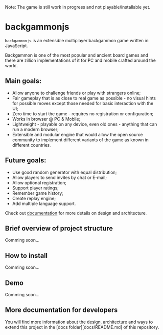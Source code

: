 Note: The game is still work in progress and not playable/installable yet.

# backgammonjs
`backgammonjs` is an extensible multiplayer backgammon game written in JavaScript.

Backgammon is one of the most popular and ancient board games and there are zillion implementations of it for PC and mobile crafted around the world.

## Main goals:
- Allow anyone to challenge friends or play with strangers online;
- Fair gameplay that is as close to real game as possible -  no visual hints for possible moves except those needed for basic interaction with the UI;
- Zero time to start the game - requires no registration or configuration;
- Works in browser @ PC & Mobile;
- Lightweight - playable on any device, even old ones - anything that can run a modern browser;
- Extensible and modular engine that would allow the open source community to implement different variants of the game as known in different countries.

## Future goals:
- Use good random generator with equal distribution;
- Allow players to send invites by chat or E-mail;
- Allow optional registration;
- Support player ratings;
- Remember game history;
- Create replay engine;
- Add multiple language support.

Check out [documentation](docs/) for more details on design and architecture.

## Brief overview of project structure
Comming soon...

## How to install
Comming soon...

## Demo
Comming soon...

## More documentation for developers
You will find more information about the design, architecture and ways to extend this project in the [docs folder][docs/README.md] of this repository.
